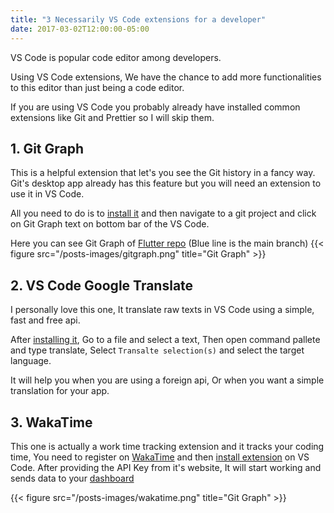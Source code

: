 ```yaml
---
title: "3 Necessarily VS Code extensions for a developer"
date: 2017-03-02T12:00:00-05:00
---
```


VS Code is popular code editor among developers.

Using VS Code extensions, We have the chance to add more functionalities to this editor than just being a code editor.

If you are using VS Code you probably already have installed common extensions like Git and Prettier so I will skip them.

## 1. Git Graph

This is a helpful extension that let's you see the Git history in a fancy way. Git's desktop app already has this feature
but you will need an extension to use it in VS Code.

All you need to do is to [install it](todo) and then navigate to a git project and click on Git Graph text on bottom bar of the VS Code.

Here you can see Git Graph of [Flutter repo](todo) (Blue line is the main branch)
{{< figure src="/posts-images/gitgraph.png" title="Git Graph" >}}

## 2. VS Code Google Translate

I personally love this one, It translate raw texts in VS Code using a simple, fast and free api.

After [installing it](todo), Go to a file and select a text, Then open command pallete and type translate,
Select `Transalte selection(s)` and select the target language.

It will help you when you are using a foreign api, Or when you want a simple translation for your app.

## 3. WakaTime

This one is actually a work time tracking extension and it tracks your coding time,
You need to register on [WakaTime](https://wakatime.com/) and then [install extension](https://wakatime.com/vs-code) on VS Code.
After providing the API Key from it's website, It will start working and sends data to your [dashboard](https://wakatime.com/dashboard)

{{< figure src="/posts-images/wakatime.png" title="Git Graph" >}}


